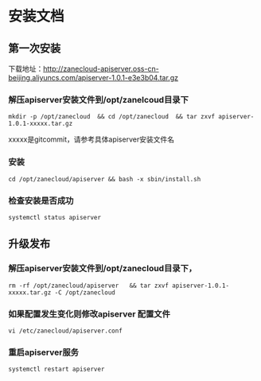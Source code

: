 # 安装文档


## 第一次安装

下载地址：http://zanecloud-apiserver.oss-cn-beijing.aliyuncs.com/apiserver-1.0.1-e3e3b04.tar.gz

### 解压apiserver安装文件到/opt/zanelcoud目录下
```
mkdir -p /opt/zanecloud  && cd /opt/zanecloud  && tar zxvf apiserver-1.0.1-xxxxx.tar.gz
```
xxxxx是gitcommit，请参考具体apiserver安装文件名


### 安装

```
cd /opt/zanecloud/apiserver && bash -x sbin/install.sh
```


### 检查安装是否成功

```
systemctl status apiserver

```



## 升级发布

### 解压apiserver安装文件到/opt/zanecloud目录下，
```
rm -rf /opt/zanecloud/apiserver   && tar zxvf apiserver-1.0.1-xxxxx.tar.gz -C /opt/zanecloud
```
### 如果配置发生变化则修改apiserver 配置文件
```
vi /etc/zanecloud/apiserver.conf
```
### 重启apiserver服务
```
systemctl restart apiserver
```


